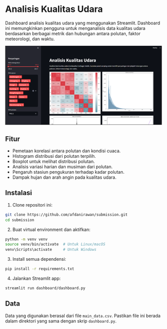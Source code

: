 # Analisis Kualitas Udara

Dashboard analisis kualitas udara yang menggunakan Streamlit. Dashboard ini memungkinkan pengguna untuk menganalisis data kualitas udara berdasarkan berbagai metrik dan hubungan antara polutan, faktor meteorologi, dan waktu.

![Screenshot of Dashboard](dashboard.png) 


## Fitur

- Pemetaan korelasi antara polutan dan kondisi cuaca.
- Histogram distribusi dari polutan terpilih.
- Boxplot untuk melihat distribusi polutan.
- Analisis variasi harian dan musiman dari polutan.
- Pengaruh stasiun pengukuran terhadap kadar polutan.
- Dampak hujan dan arah angin pada kualitas udara.

## Instalasi

1. Clone repositori ini:

```bash
git clone https://github.com/afdanirawan/submission.git
cd submission
```

2. Buat virtual environment dan aktifkan:

```bash
python -m venv venv
source venv/bin/activate  # Untuk Linux/macOS
venv\Scripts\activate     # Untuk Windows
```

3. Install semua dependensi:

```bash
pip install -r requirements.txt
```

4. Jalankan Streamlit app:

```bash
streamlit run dashboard/dashboard.py
```

## Data

Data yang digunakan berasal dari file `main_data.csv`. Pastikan file ini berada dalam direktori yang sama dengan skrip `dashboard.py`.
